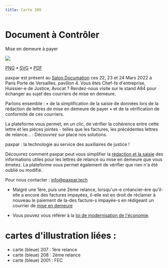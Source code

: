 ```yaml
---
title: Carte 209
---
```


# Document à Contrôler

Mise en demeure à payer


![](https://media.paxpar.tech/ludi/card_209_recto.png)

[PNG](https://media.paxpar.tech/ludi/card_209_recto.png) • [SVG](https://media.paxpar.tech/ludi/card_209_recto.svg) • [PDF](https://media.paxpar.tech/ludi/card_209_recto.pdf)

paxpar est présent au [Salon Documation](https://www.documation.fr/info_societe/527/paxpartech.html) ces 22, 23 et 24 Mars 2022 à Paris Porte de Versailles, pavillon 4. Vous êtes Chef-fe d'entreprise, Huissier-e de Justice, Avocat ? Rendez-nous visite sur le stand A84 pour échanger au sujet des courriers de mise en demeure.

Parlons ensemble :
  • de la simplification de la saisie de données lors de la rédaction de lettres de mise en demeure de payer 
  • et de la vérification de conformité de ces courriers. 


La plateforme vous permet, en un clic, de vérifier la cohérence entre cette lettre et les pièces jointes - telles que les factures, les précédentes lettres de relance... : Découvrez sur place nos solutions.

paxpar : la technologie au service des auxiliaires de justice !

Découvrez comment paxpar peut vous simplifier la [rédaction et la saisie](https://youtu.be/iElnViPmgxg) des informations utiles pour les lettres de relance ou mise en demeure que vous émetez. La plateforme vous permet également de vérifier que rien n'a été oublié ou modifié.

Pour nous contacter : info@paxpar.tech

- Malgré une 1ère, puis une 2ème relance, lorsqu'un-e créancier-ère qu'il-elle a encore des factures impayées, il-elle est en droit de réclamer à nouveau le paiement de la-des facture-s impayée-s en rédigeant un courrier de [mise en demeure](https://www.legalstart.fr/fiches-pratiques/recouvrement/mise-en-demeure-definition/)

- Vous pouvez vous référer à la [loi de modernisation de l'économie](https://www.legifrance.gouv.fr/loda/id/JORFTEXT000019283050/).
# cartes d'illustration liées :
  - carte (bleue) 207 : 1ère relance
  - carte (bleue) 208 : 2ème relance
  - carte (bleue) 2001 : FEC


